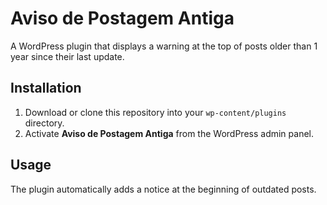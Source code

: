 # Aviso de Postagem Antiga

A WordPress plugin that displays a warning at the top of posts older than 1 year since their last update.

## Installation
1. Download or clone this repository into your `wp-content/plugins` directory.
2. Activate **Aviso de Postagem Antiga** from the WordPress admin panel.

## Usage
The plugin automatically adds a notice at the beginning of outdated posts.

